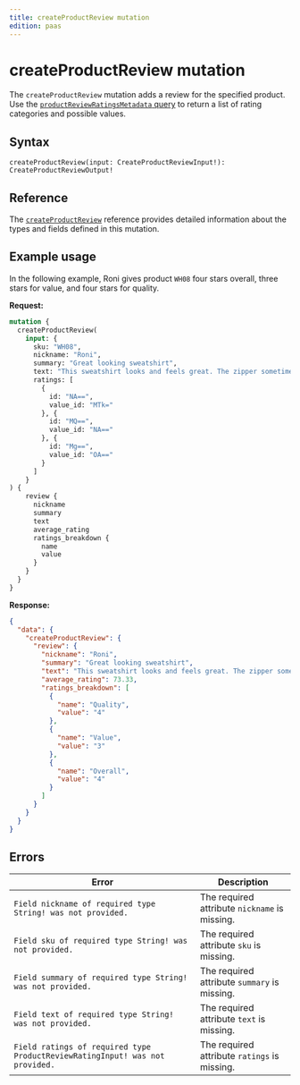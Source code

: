 ```yaml
---
title: createProductReview mutation
edition: paas
---
```


# createProductReview mutation

The `createProductReview` mutation adds a review for the specified product. Use the [`productReviewRatingsMetadata` query](../queries/product-review-ratings-metadata.md) to return a list of rating categories and possible values.

## Syntax

`createProductReview(input: CreateProductReviewInput!): CreateProductReviewOutput!`

## Reference

The [`createProductReview`](https://developer.adobe.com/commerce/webapi/graphql-api/index.html#mutation-createProductReview) reference provides detailed information about the types and fields defined in this mutation.

## Example usage

In the following example, Roni gives product `WH08` four stars overall, three stars for value, and four stars for quality.

**Request:**

```graphql
mutation {
  createProductReview(
    input: {
      sku: "WH08",
      nickname: "Roni",
      summary: "Great looking sweatshirt",
      text: "This sweatshirt looks and feels great. The zipper sometimes sticks a bit.",
      ratings: [
        {
          id: "NA==",
          value_id: "MTk="
        }, {
          id: "MQ==",
          value_id: "NA=="
        }, {
          id: "Mg==",
          value_id: "OA=="
        }
      ]
    }
) {
    review {
      nickname
      summary
      text
      average_rating
      ratings_breakdown {
        name
        value
      }
    }
  }
}
```

**Response:**

```json
{
  "data": {
    "createProductReview": {
      "review": {
        "nickname": "Roni",
        "summary": "Great looking sweatshirt",
        "text": "This sweatshirt looks and feels great. The zipper sometimes sticks a bit.",
        "average_rating": 73.33,
        "ratings_breakdown": [
          {
            "name": "Quality",
            "value": "4"
          },
          {
            "name": "Value",
            "value": "3"
          },
          {
            "name": "Overall",
            "value": "4"
          }
        ]
      }
    }
  }
}
```

## Errors

Error | Description
--- | ---
`Field nickname of required type String! was not provided.` | The required attribute `nickname` is missing.
`Field sku of required type String! was not provided.` | The required attribute `sku` is missing.
`Field summary of required type String! was not provided.` | The required attribute `summary` is missing.
`Field text of required type String! was not provided.` | The required attribute `text` is missing.
`Field ratings of required type ProductReviewRatingInput! was not provided.` | The required attribute `ratings` is missing.
